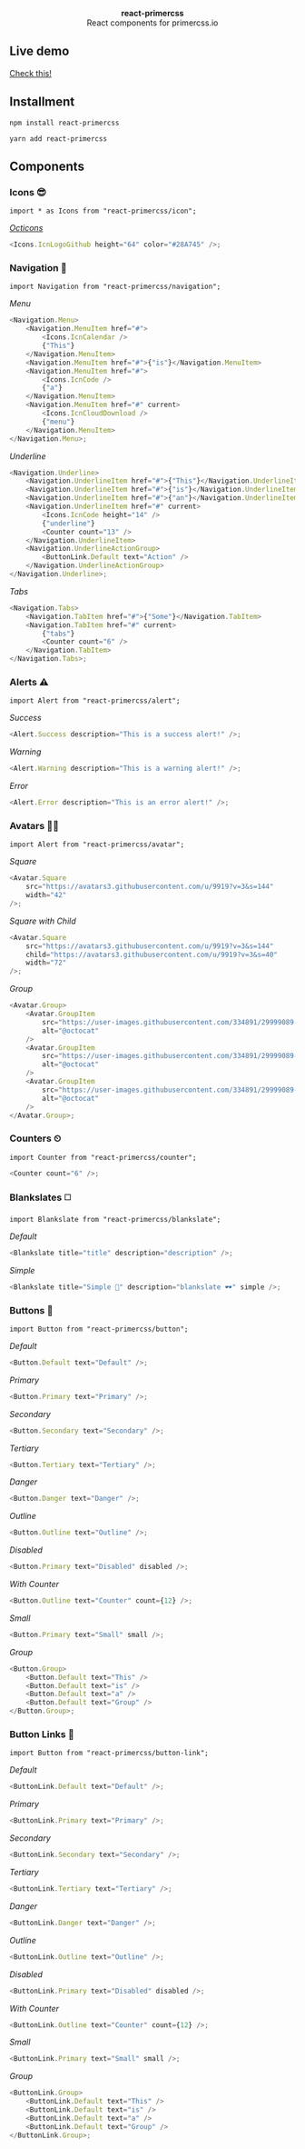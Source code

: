 <p align="center">
<b>react-primercss</b><br/>
React components for primercss.io
</p>

## Live demo

[Check this!](https://runkit.com/pladaria/react-mark-ii-demo)

## Installment

```
npm install react-primercss
```

```
yarn add react-primercss
```

## Components

### Icons 😎

`import * as Icons from "react-primercss/icon";`

_[Octicons](https://octicons.github.com/)_

```js
<Icons.IcnLogoGithub height="64" color="#28A745" />;
```

### Navigation 🔮

`import Navigation from "react-primercss/navigation";`

_Menu_

```js
<Navigation.Menu>
    <Navigation.MenuItem href="#">
        <Icons.IcnCalendar />
        {"This"}
    </Navigation.MenuItem>
    <Navigation.MenuItem href="#">{"is"}</Navigation.MenuItem>
    <Navigation.MenuItem href="#">
        <Icons.IcnCode />
        {"a"}
    </Navigation.MenuItem>
    <Navigation.MenuItem href="#" current>
        <Icons.IcnCloudDownload />
        {"menu"}
    </Navigation.MenuItem>
</Navigation.Menu>;
```

_Underline_

```js
<Navigation.Underline>
    <Navigation.UnderlineItem href="#">{"This"}</Navigation.UnderlineItem>
    <Navigation.UnderlineItem href="#">{"is"}</Navigation.UnderlineItem>
    <Navigation.UnderlineItem href="#">{"an"}</Navigation.UnderlineItem>
    <Navigation.UnderlineItem href="#" current>
        <Icons.IcnCode height="14" />
        {"underline"}
        <Counter count="13" />
    </Navigation.UnderlineItem>
    <Navigation.UnderlineActionGroup>
        <ButtonLink.Default text="Action" />
    </Navigation.UnderlineActionGroup>
</Navigation.Underline>;
```

_Tabs_

```js
<Navigation.Tabs>
    <Navigation.TabItem href="#">{"Some"}</Navigation.TabItem>
    <Navigation.TabItem href="#" current>
        {"tabs"}
        <Counter count="6" />
    </Navigation.TabItem>
</Navigation.Tabs>;
```

### Alerts ⚠️

`import Alert from "react-primercss/alert";`

_Success_

```js
<Alert.Success description="This is a success alert!" />;
```

_Warning_

```js
<Alert.Warning description="This is a warning alert!" />;
```

_Error_

```js
<Alert.Error description="This is an error alert!" />;
```

### Avatars 🙋🏻

`import Alert from "react-primercss/avatar";`

_Square_

```js
<Avatar.Square
    src="https://avatars3.githubusercontent.com/u/9919?v=3&s=144"
    width="42"
/>;
```

_Square with Child_

```js
<Avatar.Square
    src="https://avatars3.githubusercontent.com/u/9919?v=3&s=144"
    child="https://avatars3.githubusercontent.com/u/9919?v=3&s=40"
    width="72"
/>;
```

_Group_

```js
<Avatar.Group>
    <Avatar.GroupItem
        src="https://user-images.githubusercontent.com/334891/29999089-2837c968-9009-11e7-92c1-6a7540a594d5.png"
        alt="@octocat"
    />
    <Avatar.GroupItem
        src="https://user-images.githubusercontent.com/334891/29999089-2837c968-9009-11e7-92c1-6a7540a594d5.png"
        alt="@octocat"
    />
    <Avatar.GroupItem
        src="https://user-images.githubusercontent.com/334891/29999089-2837c968-9009-11e7-92c1-6a7540a594d5.png"
        alt="@octocat"
    />
</Avatar.Group>;
```

### Counters ⏲

`import Counter from "react-primercss/counter";`

```js
<Counter count="6" />;
```

### Blankslates ◻️

`import Blankslate from "react-primercss/blankslate";`

_Default_

```js
<Blankslate title="title" description="description" />;
```

_Simple_

```js
<Blankslate title="Simple 👏" description="blankslate 🕶" simple />;
```

### Buttons 🔘

`import Button from "react-primercss/button";`

_Default_

```js
<Button.Default text="Default" />;
```

_Primary_

```js
<Button.Primary text="Primary" />;
```

_Secondary_

```js
<Button.Secondary text="Secondary" />;
```

_Tertiary_

```js
<Button.Tertiary text="Tertiary" />;
```

_Danger_

```js
<Button.Danger text="Danger" />;
```

_Outline_

```js
<Button.Outline text="Outline" />;
```

_Disabled_

```js
<Button.Primary text="Disabled" disabled />;
```

_With Counter_

```js
<Button.Outline text="Counter" count={12} />;
```

_Small_

```js
<Button.Primary text="Small" small />;
```

_Group_

```js
<Button.Group>
    <Button.Default text="This" />
    <Button.Default text="is" />
    <Button.Default text="a" />
    <Button.Default text="Group" />
</Button.Group>;
```

### Button Links 🔳

`import Button from "react-primercss/button-link";`

_Default_

```js
<ButtonLink.Default text="Default" />;
```

_Primary_

```js
<ButtonLink.Primary text="Primary" />;
```

_Secondary_

```js
<ButtonLink.Secondary text="Secondary" />;
```

_Tertiary_

```js
<ButtonLink.Tertiary text="Tertiary" />;
```

_Danger_

```js
<ButtonLink.Danger text="Danger" />;
```

_Outline_

```js
<ButtonLink.Outline text="Outline" />;
```

_Disabled_

```js
<ButtonLink.Primary text="Disabled" disabled />;
```

_With Counter_

```js
<ButtonLink.Outline text="Counter" count={12} />;
```

_Small_

```js
<ButtonLink.Primary text="Small" small />;
```

_Group_

```js
<ButtonLink.Group>
    <ButtonLink.Default text="This" />
    <ButtonLink.Default text="is" />
    <ButtonLink.Default text="a" />
    <ButtonLink.Default text="Group" />
</ButtonLink.Group>;
```
